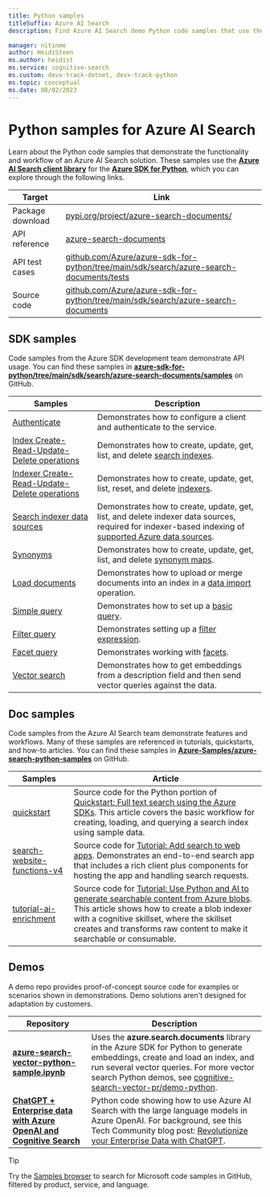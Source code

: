```yaml
---
title: Python samples
titleSuffix: Azure AI Search
description: Find Azure AI Search demo Python code samples that use the Azure .NET SDK for Python or REST.

manager: nitinme
author: HeidiSteen
ms.author: heidist
ms.service: cognitive-search
ms.custom: devx-track-dotnet, devx-track-python
ms.topic: conceptual
ms.date: 08/02/2023
---
```


# Python samples for Azure AI Search

Learn about the Python code samples that demonstrate the functionality and workflow of an Azure AI Search solution. These samples use the [**Azure AI Search client library**](/python/api/overview/azure/search-documents-readme) for the [**Azure SDK for Python**](/azure/developer/python/), which you can explore through the following links.

| Target | Link |
|--------|------|
| Package download | [pypi.org/project/azure-search-documents/](https://pypi.org/project/azure-search-documents/) |
| API reference | [azure-search-documents](/python/api/azure-search-documents)  |
| API test cases | [github.com/Azure/azure-sdk-for-python/tree/main/sdk/search/azure-search-documents/tests](https://github.com/Azure/azure-sdk-for-python/tree/main/sdk/search/azure-search-documents/tests) |
| Source code | [github.com/Azure/azure-sdk-for-python/tree/main/sdk/search/azure-search-documents](https://github.com/Azure/azure-sdk-for-python/tree/main/sdk/search/azure-search-documents)  |

## SDK samples

Code samples from the Azure SDK development team demonstrate API usage. You can find these samples in [**azure-sdk-for-python/tree/main/sdk/search/azure-search-documents/samples**](https://github.com/Azure/azure-sdk-for-python/tree/main/sdk/search/azure-search-documents/samples) on GitHub.

| Samples | Description |
|---------|-------------|
| [Authenticate](https://github.com/Azure/azure-sdk-for-python/blob/main/sdk/search/azure-search-documents/samples/sample_authentication.py) | Demonstrates how to configure a client and authenticate to the service. | 
| [Index Create-Read-Update-Delete operations](https://github.com/Azure/azure-sdk-for-python/blob/main/sdk/search/azure-search-documents/samples/sample_index_crud_operations.py) | Demonstrates how to create, update, get, list, and delete [search indexes](search-what-is-an-index.md). |
| [Indexer Create-Read-Update-Delete operations](https://github.com/Azure/azure-sdk-for-python/blob/main/sdk/search/azure-search-documents/samples/sample_indexers_operations.py) | Demonstrates how to create, update, get, list, reset, and delete [indexers](search-indexer-overview.md). |
| [Search indexer data sources](https://github.com/Azure/azure-sdk-for-python/blob/main/sdk/search/azure-search-documents/samples/sample_indexer_datasource_skillset.py) | Demonstrates how to create, update, get, list, and delete indexer data sources, required for indexer-based indexing of [supported Azure data sources](search-indexer-overview.md#supported-data-sources). |
| [Synonyms](https://github.com/Azure/azure-sdk-for-python/blob/main/sdk/search/azure-search-documents/samples/sample_synonym_map_operations.py) | Demonstrates how to create, update, get, list, and delete [synonym maps](search-synonyms.md).  |
| [Load documents](https://github.com/Azure/azure-sdk-for-python/blob/main/sdk/search/azure-search-documents/samples/sample_crud_operations.py) | Demonstrates how to upload or merge documents into an index in a [data import](search-what-is-data-import.md) operation. |
| [Simple query](https://github.com/Azure/azure-sdk-for-python/blob/main/sdk/search/azure-search-documents/samples/sample_simple_query.py) | Demonstrates how to set up a [basic query](search-query-overview.md). |
| [Filter query](https://github.com/Azure/azure-sdk-for-python/blob/main/sdk/search/azure-search-documents/samples/sample_filter_query.py) | Demonstrates setting up a [filter expression](search-filters.md). |
| [Facet query](https://github.com/Azure/azure-sdk-for-python/blob/main/sdk/search/azure-search-documents/samples/sample_facet_query.py) | Demonstrates working with [facets](search-faceted-navigation.md). |
| [Vector search](https://github.com/Azure/azure-sdk-for-python/blob/main/sdk/search/azure-search-documents/samples/sample_vector_search.py) | Demonstrates how to get embeddings from a description field and then send vector queries against the data. |

## Doc samples

Code samples from the Azure AI Search team demonstrate features and workflows. Many of these samples are referenced in tutorials, quickstarts, and how-to articles. You can find these samples in [**Azure-Samples/azure-search-python-samples**](https://github.com/Azure-Samples/azure-search-python-samples) on GitHub.

| Samples | Article |
|---------|---------|
| [quickstart](https://github.com/Azure-Samples/azure-search-python-samples/tree/main/Quickstart/v11) | Source code for the Python portion of [Quickstart: Full text search using the Azure SDKs](search-get-started-text.md). This article covers the basic workflow for creating, loading, and querying a search index using sample data. |
| [search-website-functions-v4](https://github.com/Azure-Samples/azure-search-python-samples/tree/main/search-website-functions-v4) | Source code for [Tutorial: Add search to web apps](tutorial-python-overview.md). Demonstrates an end-to-end search app that includes a rich client plus components for hosting the app and handling search requests.|
| [tutorial-ai-enrichment](https://github.com/Azure-Samples/azure-search-python-samples/tree/main/Tutorial-AI-Enrichment)  | Source code for [Tutorial: Use Python and AI to generate searchable content from Azure blobs](cognitive-search-tutorial-blob-python.md). This article shows how to create a blob indexer with a cognitive skillset, where the skillset creates and transforms raw content to make it searchable or consumable. |

## Demos

A demo repo provides proof-of-concept source code for examples or scenarios shown in demonstrations. Demo solutions aren't designed for adaptation by customers.

| Repository | Description |
|------------|-------------|
| [**azure-search-vector-python-sample.ipynb**](https://github.com/Azure/cognitive-search-vector-pr/blob/main/demo-python/code/azure-search-vector-image-python-sample.ipynb) | Uses the **azure.search.documents** library in the Azure SDK for Python to generate embeddings, create and load an index, and run several vector queries. For more vector search Python demos, see [cognitive-search-vector-pr/demo-python](https://github.com/Azure/cognitive-search-vector-pr/blob/main/demo-python). |
| [**ChatGPT + Enterprise data with Azure OpenAI and Cognitive Search**](https://github.com/Azure-Samples/azure-search-openai-demo/blob/main/README.md) | Python code showing how to use Azure AI Search with the large language models in Azure OpenAI. For background, see this Tech Community blog post: [Revolutionize your Enterprise Data with ChatGPT](https://techcommunity.microsoft.com/t5/ai-applied-ai-blog/revolutionize-your-enterprise-data-with-chatgpt-next-gen-apps-w/ba-p/3762087). |


> [!TIP]
> Try the [Samples browser](/samples/browse/?languages=python&products=azure-cognitive-search) to search for Microsoft code samples in GitHub, filtered by product, service, and language.
